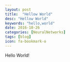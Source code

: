 ```yaml
---
layout: post
title:  "Hellow World"
desc: "Hellow World"
keywords: "hello,world"
date: 2016-10-26
categories: [NeuralNetworks]
tags: [blog]
icon: fa-bookmark-o
---
```


Hello World!
